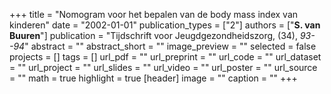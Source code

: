 +++
title = "Nomogram voor het bepalen van de body mass index van kinderen"
date = "2002-01-01"
publication_types = ["2"]
authors = ["**S. van Buuren**"]
publication = "Tijdschrift voor Jeugdgezondheidszorg, (34), _93--94_"
abstract = ""
abstract_short = ""
image_preview = ""
selected = false
projects = []
tags = []
url_pdf = ""
url_preprint = ""
url_code = ""
url_dataset = ""
url_project = ""
url_slides = ""
url_video = ""
url_poster = ""
url_source = ""
math = true
highlight = true
[header]
image = ""
caption = ""
+++

